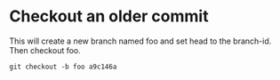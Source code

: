 # Checkout an older commit

This will create a new branch named foo and set head to the branch-id. Then checkout foo.

```
git checkout -b foo a9c146a
```
